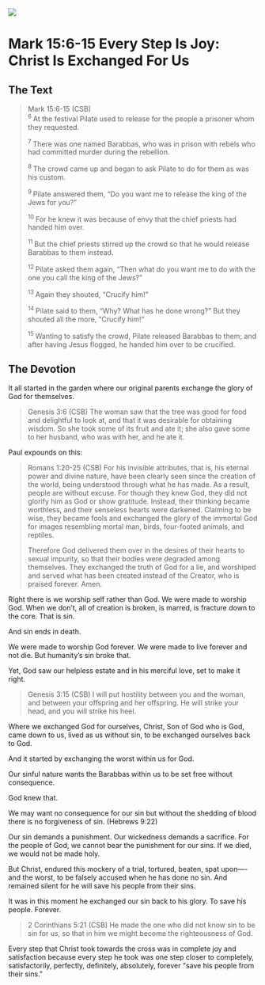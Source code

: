 <img class="intro-right" src="/images/art-mark.jpg">

# Mark 15:6-15 Every Step Is Joy: Christ Is Exchanged For Us

## The Text

>Mark 15:6-15 (CSB)  
><sup> 6 </sup> At the festival Pilate used to release for the people a prisoner whom they requested. 
>
><sup> 7 </sup> There was one named Barabbas, who was in prison with rebels who had committed murder during the rebellion. 
>
><sup> 8 </sup> The crowd came up and began to ask Pilate to do for them as was his custom. 
>
><sup> 9 </sup> Pilate answered them, “Do you want me to release the king of the Jews for you?” 
>
><sup> 10 </sup> For he knew it was because of envy that the chief priests had handed him over. 
>
><sup> 11 </sup> But the chief priests stirred up the crowd so that he would release Barabbas to them instead. 
>
><sup> 12 </sup> Pilate asked them again, “Then what do you want me to do with the one you call the king of the Jews?” 
>
><sup> 13 </sup> Again they shouted, “Crucify him!” 
>
><sup> 14 </sup> Pilate said to them, “Why? What has he done wrong?” But they shouted all the more, “Crucify him!” 
>
><sup> 15 </sup> Wanting to satisfy the crowd, Pilate released Barabbas to them; and after having Jesus flogged, he handed him over to be crucified.

## The Devotion

It all started in the garden where our original parents exchange the glory of God for themselves.

>Genesis 3:6 (CSB)
The woman saw that the tree was good for food and delightful to look at, and that it was desirable for obtaining wisdom. So she took some of its fruit and ate it; she also gave some to her husband, who was with her, and he ate it.

Paul expounds on this:

>Romans 1:20-25 (CSB)
For his invisible attributes, that is, his eternal power and divine nature, have been clearly seen since the creation of the world, being understood through what he has made. As a result, people are without excuse. For though they knew God, they did not glorify him as God or show gratitude. Instead, their thinking became worthless, and their senseless hearts were darkened. Claiming to be wise, they became fools and exchanged the glory of the immortal God for images resembling mortal man, birds, four-footed animals, and reptiles.
>
>Therefore God delivered them over in the desires of their hearts to sexual impurity, so that their bodies were degraded among themselves. They exchanged the truth of God for a lie, and worshiped and served what has been created instead of the Creator, who is praised forever. Amen.

Right there is we worship self rather than God. We were made to worship God. When we don’t, all of creation is broken, is marred, is fracture down to the core.  That is sin. 

And sin ends in death. 

We were made to worship God forever. We were made to live forever and not die. But humanity’s sin broke that. 

Yet, God saw our helpless estate and in his merciful love, set to make it right.

>Genesis 3:15 (CSB)
I will put hostility between you and the woman, and between your offspring and her offspring. He will strike your head, and you will strike his heel.

Where we exchanged God for ourselves, Christ, Son of God who is God, came down to us, lived as us without sin, to be exchanged ourselves back to God. 

And it started by exchanging the worst within us for God.

Our sinful nature wants the Barabbas within us to be set free without consequence. 

God knew that. 

We may want no consequence for our sin but without the shedding of blood there is no forgiveness of sin. (Hebrews 9:22)

Our sin demands a punishment. Our wickedness demands a sacrifice. For the people of God, we cannot bear the punishment for our sins. If we died, we would not be made holy. 

But Christ, endured this mockery of a trial, tortured, beaten, spat upon—-and the worst, to be falsely accused when he has done no sin. And remained silent for he will save his people from their sins. 

It was in this moment he exchanged our sin back to his glory. To save his people. Forever. 

>2 Corinthians 5:21 (CSB)
He made the one who did not know sin to be sin for us, so that in him we might become the righteousness of God.

Every step that Christ took towards the cross was in complete joy and satisfaction because every step he took was one step closer to completely, satisfactorily, perfectly, definitely, absolutely, forever "save his people from their sins."
